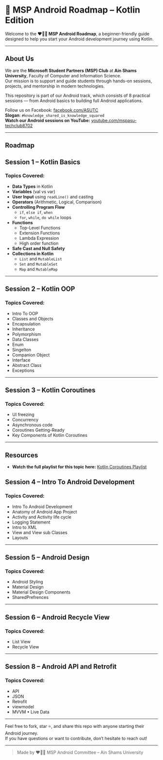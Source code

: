 # 📱 MSP Android Roadmap – Kotlin Edition

Welcome to the **❤️💙💚 MSP Android Roadmap**, a beginner-friendly guide designed to help you start your Android development journey using Kotlin.

---

##  About Us

We are the **Microsoft Student Partners (MSP) Club** at **Ain Shams University**, Faculty of Computer and Information Science.  
Our mission is to support and guide students through hands-on sessions, projects, and mentorship in modern technologies.  

This repository is part of our Android track, which consists of 8 practical sessions — from Android basics to building full Android applications.  

 Follow us on Facebook: [facebook.com/ASUTC](https://www.facebook.com/ASUTC)  
**Slogan**: `#knowledge_shared_is_knowledge_squared`  
**Watch our Android sessions on YouTube:** [youtube.com/mspasu-techclub8702](http://www.youtube.com/@mspasu-techclub8702)

---

##  Roadmap 

##  Session 1 – Kotlin Basics

###  Topics Covered:

- **Data Types** in Kotlin  
- **Variables** (val vs var)  
- **User Input** using `readLine()` and casting  
- **Operators** (Arithmetic, Logical, Comparison)  
- **Controlling Program Flow**
  - `if`, `else if`, `when`
  - `for`, `while`, `do while` loops
- **Functions**
  - Top-Level Functions
  - Extension Functions
  - Lambda Expression
  - High order function
- **Safe Cast and Null Safety**
- **Collections in Kotlin**
  - `List` and `MutableList`
  - `Set` and `MutableSet`
  - `Map` and `MutableMap`
---
##  Session 2 – Kotlin OOP

###  Topics Covered:

- Intro To OOP
- Classes and Objects
- Encapsulation
- Inheritance
- Polymorphism
- Data Classes
- Enum
- Singelton
- Companion Object
- Interface
- Abstract Class
- Exceptions
---
##  Session 3 – Kotlin Coroutines

###  Topics Covered:

- UI freezing
- Concurrency
- Asynchronous code
- Coroutines Getting-Ready
- Key Components of Kotlin Coroutines
---
##  Resources 

-   **Watch the full playlist for this topic here:** [Kotlin Coroutines Playlist](https://www.youtube.com/watch?v=9NyGOrztWjE&list=PLXjbGq0ERjFqGlzZFDMCHJA_PBvUIaIto)
##  Session 4 – Intro To Android Development

###  Topics Covered:

- Intro To Android Development
- Anatomy of Android App Project
- Activity and Activity life cycle
- Logging Statement
- Intro to XML
- View and View sub Classes
- Layouts

---
##  Session 5 – Android Design

###  Topics Covered:

- Android Styling
- Material Design
- Material Design Components
- SharedPrefrences

---
##  Session 6 – Android Recycle View

###  Topics Covered:

- List View
- Recycle View
---
##  Session 8 – Android API and Retrofit

###  Topics Covered:
- API
- JSON
- Retrofit
- viewmodel
- MVVM
• Live Data
---


Feel free to fork, star ⭐, and share this repo with anyone starting their Android journey.  
If you have questions or want to contribute, don’t hesitate to reach out!

---

> Made by ❤️💙💚 MSP Android Committee – Ain Shams University



